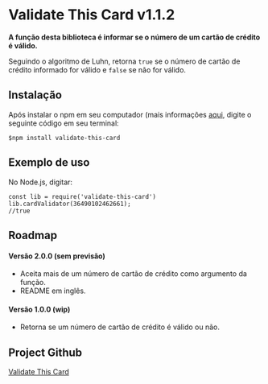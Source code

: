 # Validate This Card v1.1.2

**A função desta biblioteca é informar se o número de um cartão de crédito é válido.** 

Seguindo o algoritmo de Luhn, retorna `true` se o número de cartão de crédito informado for válido e `false` se não for válido.

## Instalação

Após instalar o npm em seu computador (mais informações [aqui](https://www.npmjs.com/get-npm), digite o seguinte código em seu terminal:

```
$npm install validate-this-card
```

## Exemplo de uso

No Node.js, digitar:

```
const lib = require('validate-this-card')
lib.cardValidator(36490102462661);
//true
```

## Roadmap

#### Versão 2.0.0 (sem previsão)
- Aceita mais de um número de cartão de crédito como argumento da função. 
- README em inglês.

#### Versão 1.0.0 (wip)

- Retorna se um número de cartão de crédito é válido ou não. 

## Project Github

[Validate This Card](https://github.com/marciapsilva/validate-this-card)